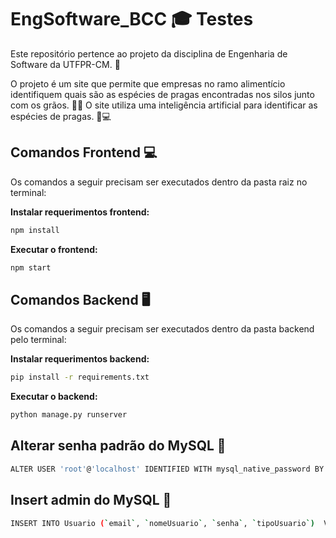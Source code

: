 # EngSoftware_BCC 🎓 Testes
Este repositório pertence ao projeto da disciplina de Engenharia de Software da UTFPR-CM. 🏫

O projeto é um site que permite que empresas no ramo alimentício identifiquem quais são as espécies de pragas encontradas nos silos junto com os grãos. 🌽🐜 O site utiliza uma inteligência artificial para identificar as espécies de pragas. 🧠💻

## Comandos Frontend 💻
Os comandos a seguir precisam ser executados dentro da pasta raiz no terminal:

**Instalar requerimentos frontend:**
```bash
npm install
```

**Executar o frontend:**
```bash
npm start
```

## Comandos Backend 🖥️
Os comandos a seguir precisam ser executados dentro da pasta backend pelo terminal:

**Instalar requerimentos backend:**
```bash
pip install -r requirements.txt 
```

**Executar o backend:**
```bash
python manage.py runserver
```

## Alterar senha padrão do MySQL 🔑
```bash
ALTER USER 'root'@'localhost' IDENTIFIED WITH mysql_native_password BY 'password';
```

## Insert admin do MySQL 🔑
```bash
INSERT INTO Usuario (`email`, `nomeUsuario`, `senha`, `tipoUsuario`)  VALUES ('a@a', 'AdminUsersenha123', 'pbkdf2_sha256$600000$OaYFURcOPhHQcbiYJoHPpy$d6K+1QrNdE47ENdQnH+otuC3rzbuJQZRH+nNS8ShgHU=', 'admin');
```
